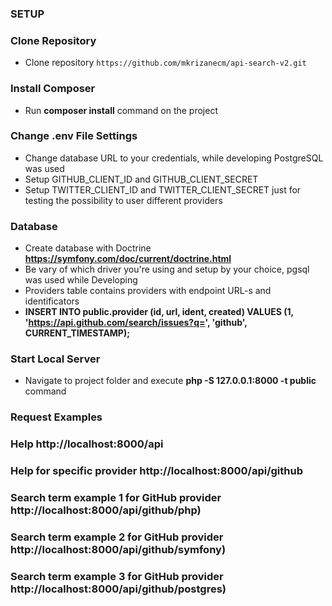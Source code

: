### SETUP

### Clone Repository

- Clone repository `https://github.com/mkrizanecm/api-search-v2.git`

### Install Composer

- Run **composer install** command on the project

### Change .env File Settings

- Change database URL to your credentials, while developing PostgreSQL was used
- Setup GITHUB_CLIENT_ID and GITHUB_CLIENT_SECRET
- Setup TWITTER_CLIENT_ID and TWITTER_CLIENT_SECRET just for testing the possibility to user different providers

### Database

- Create database with Doctrine **https://symfony.com/doc/current/doctrine.html**
- Be vary of which driver you're using and setup by your choice, pgsql was used while Developing
- Providers table contains providers with endpoint URL-s and identificators
- **INSERT INTO public.provider (id, url, ident, created) VALUES (1, 'https://api.github.com/search/issues?q=', 'github', CURRENT_TIMESTAMP);**

### Start Local Server

- Navigate to project folder and execute **php -S 127.0.0.1:8000 -t public** command

### Request Examples

### Help **http://localhost:8000/api**

### Help for specific provider **http://localhost:8000/api/github**

### Search term example 1 for GitHub provider **http://localhost:8000/api/github/php**)

### Search term example 2 for GitHub provider **http://localhost:8000/api/github/symfony**)

### Search term example 3 for GitHub provider **http://localhost:8000/api/github/postgres**)
